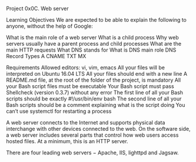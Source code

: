 Project 0x0C. Web server

Learning Objectives
We are expected to be able to explain the following to anyone, without the help of Google:

What is the main role of a web server
What is a child process
Why web servers usually have a parent process and child processes
What are the main HTTP requests
What DNS stands for
What is DNS main role
DNS Record Types
A
CNAME
TXT
MX

Requirements
Allowed editors: vi, vim, emacs
All your files will be interpreted on Ubuntu 16.04 LTS
All your files should end with a new line
A README.md file, at the root of the folder of the project, is mandatory
All your Bash script files must be executable
Your Bash script must pass Shellcheck (version 0.3.7) without any error
The first line of all your Bash scripts should be exactly #!/usr/bin/env bash
The second line of all your Bash scripts should be a comment explaining what is the script doing
You can’t use systemctl for restarting a process


A web server connects to the Internet and supports physical data interchange with other devices connected to the web. On the software side, a web server includes several parts that control how web users access hosted files. At a minimum, this is an HTTP server.

There are four leading web servers − Apache, IIS, lighttpd and Jagsaw.
